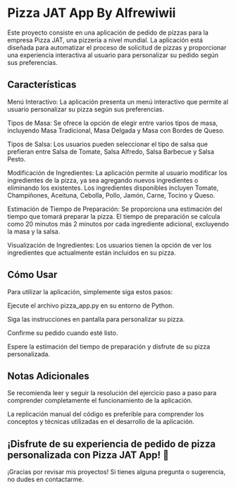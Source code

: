 # Pizza JAT App By Alfrewiwii
Este proyecto consiste en una aplicación de pedido de pizzas para la empresa Pizza JAT, una pizzería a nivel mundial. La aplicación está diseñada para automatizar el proceso de solicitud de pizzas y proporcionar una experiencia interactiva al usuario para personalizar su pedido según sus preferencias.

## Características
Menú Interactivo: La aplicación presenta un menú interactivo que permite al usuario personalizar su pizza según sus preferencias.

Tipos de Masa: Se ofrece la opción de elegir entre varios tipos de masa, incluyendo Masa Tradicional, Masa Delgada y Masa con Bordes de Queso.

Tipos de Salsa: Los usuarios pueden seleccionar el tipo de salsa que prefieran entre Salsa de Tomate, Salsa Alfredo, Salsa Barbecue y Salsa Pesto.

Modificación de Ingredientes: La aplicación permite al usuario modificar los ingredientes de la pizza, ya sea agregando nuevos ingredientes o eliminando los existentes. Los ingredientes disponibles incluyen Tomate, Champiñones, Aceituna, Cebolla, Pollo, Jamón, Carne, Tocino y Queso.

Estimación de Tiempo de Preparación: Se proporciona una estimación del tiempo que tomará preparar la pizza. El tiempo de preparación se calcula como 20 minutos más 2 minutos por cada ingrediente adicional, excluyendo la masa y la salsa.

Visualización de Ingredientes: Los usuarios tienen la opción de ver los ingredientes que actualmente están incluidos en su pizza.

## Cómo Usar

Para utilizar la aplicación, simplemente siga estos pasos:

Ejecute el archivo pizza_app.py en su entorno de Python.

Siga las instrucciones en pantalla para personalizar su pizza.

Confirme su pedido cuando esté listo.

Espere la estimación del tiempo de preparación y disfrute de su pizza personalizada.

## Notas Adicionales

Se recomienda leer y seguir la resolución del ejercicio paso a paso para comprender completamente el funcionamiento de la aplicación.

La replicación manual del código es preferible para comprender los conceptos y técnicas utilizadas en el desarrollo de la aplicación.

¡Disfrute de su experiencia de pedido de pizza personalizada con Pizza JAT App! 🍕
---------------------------------------------------------------------------------------------------------------------------------------------
¡Gracias por revisar mis proyectos! Si tienes alguna pregunta o sugerencia, no dudes en contactarme.
